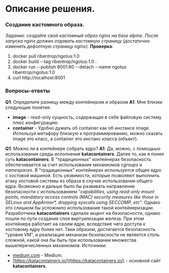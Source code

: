 # Описание решения.
### Создание кастомного образа. 
_Задание: создайте свой кастомный образ nginx на базе alpine. После запуска nginx должен отдавать кастомную страницу (достаточно изменить дефолтную страницу nginx)._
__Проверка__:
1. docker pull ribentrop/ngotus:1.0
2. docker build --tag ribentrop/ngotus:1.0 .
3. docker run --publish 8001:80 --detach --name ngotus ribentrop/ngotus:1.0
4. curl http://localhost:8001


### Вопросы-ответы
__Q1__: Определите разницу между контейнером и образом
__A1__: Мне близки следующие понятия:
- __image__  - read-only сущность, содержащая в себе файловую систему плюс конфигурацию. 
- __container__  - Удобно думать об container  как об инстансе image. Используя метафору близкую к программированию, можно сказать  image это класс, а container это инстанс класса (объект).  

__Q1__: Можно ли в контейнере собрать ядро?
__A1__: Да, можно, с помощьью использования среды исполнения __katacontainers__.
Далее то, как я понял суть __katacontainers__. 
В "традиционных" контейнерах безопасность обеспечивается за счет использование механизмов _cgroups_ и _namespaces_.  В "традиционных" контейнерах используется общее ядро с хостовой машиной.  Есть уязвимости, которые позволяют выполнить атаку хостовой системы из образа в случае использования общего ядра. 
Возможно и дальше было бы развивать направление безопасности с использованием "_capabilities, using read-only mount points, mandatory access controls (MAC) security measures like those in SELinux and AppArmor*, dropping syscalls using SECCOMP, etc_". Однако это слишком бы усложнило использование такой контейнеризации. 
Разработчики __katacontainers__ сделали акцент на безопасности, однако пошли по пути создания слоя виртуализации железа. При этом  контейнера работает на своем  ядре, вследствие чего доступа к хостовому ядру более нет. Таки образом, достигается безопасность "уровня VM", и реализация механизм безопасности не является столь сложной, какой она бы быть при использовании множества вышеперечисленных механизмов.
Источники:
* [medium.com](https://medium.com/kata-containers/why-kata-containers-doesnt-replace-kubernetes-75e484679727) - Medium.
* [https://katacontainers.io/](https://katacontainers.io/) - основной сайт __katacontainers__.

